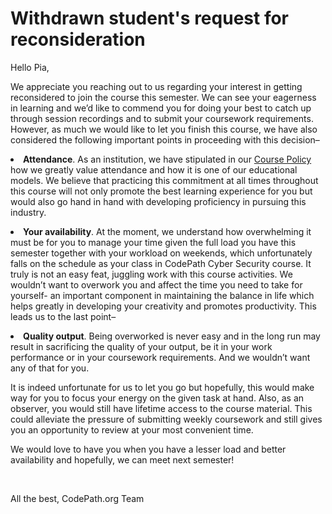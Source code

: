 # Withdrawn student's request for reconsideration


Hello Pia,
&nbsp;

<p>We appreciate you reaching out to us regarding your interest in getting reconsidered to join the course this semester. We can see your eagerness in learning and we’d like to commend you for doing your best to catch up through session recordings and to submit your coursework requirements. However, as much we would like to let you finish this course, we have also considered the following important points in proceeding with this decision–</p>

<p><li><strong>Attendance</strong>. As an institution, we have stipulated in our <a href="https://courses.codepath.org/snippets/ios_university/policies_remote_fall19#heading-attendance-and-coursework-submissions"> Course Policy</a> how we greatly value attendance and how it is one of our educational models. We believe that practicing this commitment at all times throughout this course will not only promote the best learning experience for you but would also go hand in hand with developing proficiency in pursuing this industry.</li></p>
 
<p><li><strong>Your availability</strong>. At the moment, we understand how overwhelming it must be for you to manage your time given the full load you have this semester together with your workload on weekends, which unfortunately falls on the schedule as your class in CodePath Cyber Security course. It truly is not an easy feat, juggling work with this course activities. We wouldn’t want to overwork you and affect the time you need to take for yourself- an important component in maintaining the balance in life which helps greatly in developing your creativity and promotes productivity. This leads us to the last point–</li></p>

<p><li><strong>Quality output</strong>. Being overworked is never easy and in the long run may result in sacrificing the quality of your output, be it in your work performance or in your coursework requirements. And we wouldn’t want any of that for you.</li></p>

<p>It is indeed unfortunate for us to let you go but hopefully, this would make way for you to focus your energy on the given task at hand. Also, as an observer, you would still have lifetime access to the course material. This could alleviate the pressure of submitting weekly coursework and still gives you an opportunity to review at your most convenient time.</p>

<p>We would love to have you when you have a lesser load and better availability and hopefully, we can meet next semester!</p>

&nbsp;

All the best,
CodePath.org Team
